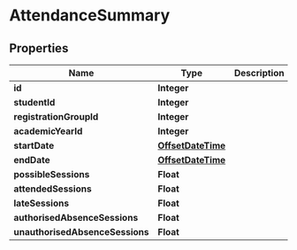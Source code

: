 
# AttendanceSummary

## Properties
Name | Type | Description | Notes
------------ | ------------- | ------------- | -------------
**id** | **Integer** |  |  [optional]
**studentId** | **Integer** |  |  [optional]
**registrationGroupId** | **Integer** |  |  [optional]
**academicYearId** | **Integer** |  |  [optional]
**startDate** | [**OffsetDateTime**](OffsetDateTime.md) |  |  [optional]
**endDate** | [**OffsetDateTime**](OffsetDateTime.md) |  |  [optional]
**possibleSessions** | **Float** |  |  [optional]
**attendedSessions** | **Float** |  |  [optional]
**lateSessions** | **Float** |  |  [optional]
**authorisedAbsenceSessions** | **Float** |  |  [optional]
**unauthorisedAbsenceSessions** | **Float** |  |  [optional]



